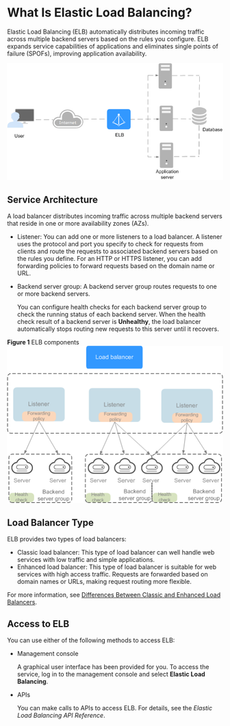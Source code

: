 # What Is Elastic Load Balancing?<a name="EN-US_TOPIC_0092382523"></a>

Elastic Load Balancing \(ELB\) automatically distributes incoming traffic across multiple backend servers based on the rules you configure. ELB expands service capabilities of applications and eliminates single points of failure \(SPOFs\), improving application availability.

![](figures/jieshao.png)

## Service Architecture<a name="section031725010213"></a>

A load balancer distributes incoming traffic across multiple backend servers that reside in one or more availability zones \(AZs\).

-   Listener: You can add one or more listeners to a load balancer. A listener uses the protocol and port you specify to check for requests from clients and route the requests to associated backend servers based on the rules you define. For an HTTP or HTTPS listener, you can add forwarding policies to forward requests based on the domain name or URL.
-   Backend server group: A backend server group routes requests to one or more backend servers.

    You can configure health checks for each backend server group to check the running status of each backend server. When the health check result of a backend server is  **Unhealthy**, the load balancer automatically stops routing new requests to this server until it recovers.


**Figure  1**  ELB components<a name="fig1466064812255"></a>  
![](figures/elb-components.png "elb-components")

## Load Balancer Type<a name="section207361012122212"></a>

ELB provides two types of load balancers:

-   Classic load balancer: This type of load balancer can well handle web services with low traffic and simple applications.
-   Enhanced load balancer: This type of load balancer is suitable for web services with high access traffic. Requests are forwarded based on domain names or URLs, making request routing more flexible.

For more information, see  [Differences Between Classic and Enhanced Load Balancers](differences-between-classic-and-enhanced-load-balancers.md).

## Access to ELB<a name="section17818164132517"></a>

You can use either of the following methods to access ELB:

-   Management console

    A graphical user interface has been provided for you. To access the service, log in to the management console and select  **Elastic Load Balancing**.


-   APIs

    You can make calls to APIs to access ELB. For details, see the  _Elastic Load Balancing API Reference_.


